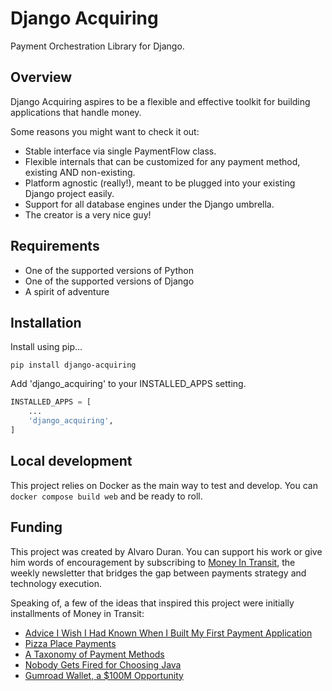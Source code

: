 # Django Acquiring

Payment Orchestration Library for Django.

## Overview

Django Acquiring aspires to be a flexible and effective toolkit for building applications that handle money.

Some reasons you might want to check it out:

- Stable interface via single PaymentFlow class.
- Flexible internals that can be customized for any payment method, existing AND non-existing.
- Platform agnostic (really!), meant to be plugged into your existing Django project easily.
- Support for all database engines under the Django umbrella.
- The creator is a very nice guy!

## Requirements

- One of the supported versions of Python
- One of the supported versions of Django
- A spirit of adventure

## Installation

Install using pip...

```
pip install django-acquiring
```

Add 'django_acquiring' to your INSTALLED_APPS setting.

```python
INSTALLED_APPS = [
    ...
    'django_acquiring',
]
```

## Local development

This project relies on Docker as the main way to test and develop. You can `docker compose build web` and be ready to roll.

## Funding

This project was created by Alvaro Duran. You can support his work or give him words of encouragement by subscribing to [Money In Transit](http://news.alvaroduran.com/), the weekly newsletter that bridges the gap between payments strategy and technology execution.

Speaking of, a few of the ideas that inspired this project were initially installments of Money in Transit:

- [Advice I Wish I Had Known When I Built My First Payment Application](https://news.alvaroduran.com/p/advice-i-wish-i-had-known-when-i)
- [Pizza Place Payments](https://news.alvaroduran.com/p/pizza-place-payments)
- [A Taxonomy of Payment Methods](https://news.alvaroduran.com/p/a-taxonomy-of-payment-methods)
- [Nobody Gets Fired for Choosing Java](https://news.alvaroduran.com/p/nobody-gets-fired-for-choosing-java)
- [Gumroad Wallet, a $100M Opportunity](https://news.alvaroduran.com/p/gumroad-wallet-a-100m-opportunity)

